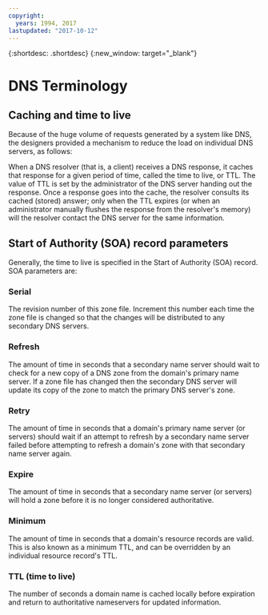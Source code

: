 ```yaml
---
copyright:
  years: 1994, 2017
lastupdated: "2017-10-12"
---
```


{:shortdesc: .shortdesc}
{:new_window: target="_blank"}

# DNS Terminology

## Caching and time to live

Because of the huge volume of requests generated by a system like DNS, the designers provided a mechanism to reduce the load on individual DNS servers, as follows:

When a DNS resolver (that is, a client) receives a DNS response, it caches that response for a given period of time, called the time to live, or TTL. The value of TTL is set by the administrator of the DNS server handing out the response. Once a response goes into the cache, the resolver consults its cached (stored) answer; only when the TTL expires (or when an administrator manually flushes the response from the resolver's memory) will the resolver contact the DNS server for the same information.

## Start of Authority (SOA) record parameters

Generally, the time to live is specified in the Start of Authority (SOA) record. SOA parameters are:

### Serial

The revision number of this zone file. Increment this number each time the zone file is changed so that the changes will be distributed to any secondary DNS servers.

### Refresh

The amount of time in seconds that a secondary name server should wait to check for a new copy of a DNS zone from the domain's primary name server. If a zone file has changed then the secondary DNS server will update its copy of the zone to match the primary DNS server's zone.

### Retry

The amount of time in seconds that a domain's primary name server (or servers) should wait if an attempt to refresh by a secondary name server failed before attempting to refresh a domain's zone with that secondary name server again.

### Expire

The amount of time in seconds that a secondary name server (or servers) will hold a zone before it is no longer considered authoritative.

### Minimum

The amount of time in seconds that a domain's resource records are valid. This is also known as a minimum TTL, and can be overridden by an individual resource record's TTL.

### TTL (time to live)

The number of seconds a domain name is cached locally before expiration and return to authoritative nameservers for updated information.
